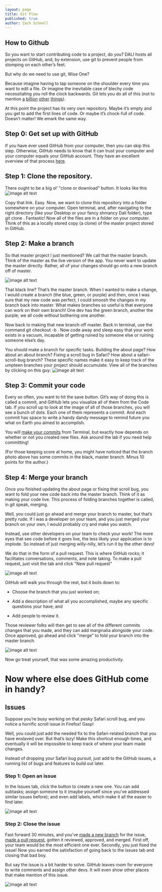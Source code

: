 ```yaml
---
layout: page
title: Git Flow
published: true
author: Zach Schnell
---
```



## How to Github

So you want to start contributing code to a project, do you? DALI hosts all projects on GitHub, and, by extension, use git to prevent people from stomping on each other’s feet.

But why do we need to use git, Wise One?  

Because imagine having to tap someone on the shoulder every time you want to edit a file. Or imagine the inevitable case of blechy code necessitating you roll the clock backwards. Git lets you do all of this (not to mention [a](https://git-scm.com/docs/git-fetch) [billion](https://git-scm.com/docs/git-checkout) [other](https://git-scm.com/docs/git-diff) [things](https://git-scm.com/docs/git-stash)).

At this point the project has its very own repository. Maybe it’s empty and you get to add the first lines of code. Or maybe it’s chock-full of code. Doesn’t matter! We emark the same way.

## Step 0: Get set up with GitHub

If you have ever used GitHub from your computer, then you can skip this step. Otherwise, GitHub needs to know that it can trust your computer and your computer equals your GitHub account. They have an excellent overview of that process [here](https://help.github.com/articles/adding-a-new-ssh-key-to-your-github-account/).

## Step 1: Clone the repository.

There ought to be a big ol’ "clone or download" button. It looks like this ![image alt text](image_0.png)

Copy that link. Easy. Now, we want to clone this repository into a folder somewhere on your computer. Open terminal, and, after navigating to the right directory (like your Desktop or your fancy shmancy Dali folder), type git clone <LINK>. Fantastic! Now all of the files are in a folder on your computer. Think of this as a locally stored copy (a clone) of the master project stored in GitHub.

## Step 2: Make a branch  

So that master project I just mentioned? We call that the master branch. Think of the master as the live version of the app. You never want to update the master directly. Rather, all of your changes should go onto a new branch off of master.

![image alt text](image_1.png)

That black line? That’s the master branch. When I wanted to make a change, I would create a branch (the blue, green, or purple) and then, once I was sure that my new code was perfect, I could smoosh the changes in my branch back into master. What makes branches so useful is that everyone can work on their own branch! One dev has the green branch, another the purple; we all code without bothering one another.

Now back to making that new branch off master. Back in terminal, use the command git checkout -b <Branch Name>. Now code away and sleep easy that your work exists in a vacuum, incapable of getting ruined by someone else or ruining someone else’s day.

You should make a branch for specific tasks. Building the about page? How about an about branch? Fixing a scroll bug in Safari? How about a safari-scroll-bug branch? These specific names make it easy to keep track of the umpteen branches your project should accumulate. View all of the branches by clicking on this guy: ![image alt text](image_2.png)

## Step 3: Commit your code

Every so often, you want to hit the save button. Git’s way of doing this is called a commit, and GitHub lets you visualize all of them from the Code tab. If you scroll up to look at the image of all of those branches, you will see a bunch of dots. Each one of them represents a commit. And each commit has space to write a handy dandy message to remind future you what on Earth you aimed to accomplish.

You will [make your commits](https://git-scm.com/docs/git-commit) from Terminal, but exactly how depends on whether or not you created new files. Ask around the lab if you need help committing!

(For those keeping score at home, you might have noticed that the branch photo above has some commits in the black, master branch. Minus 10 points for the author.)

## Step 4: Merge your branch

Once you finished updating the about page or fixing that scroll bug, you want to fold your new code back into the master branch. Think of it as making your code live. This process of folding branches together is called, in git speak, merging.

Well, you could just go ahead and merge your branch to master, but that’s pretty rude. If I was a developer on your team, and you just merged your branch on your own, I would probably cry and make you watch.

Instead, use other developers on your team to check your work! The more eyes that see code before it goes live, the less likely your application is to implode. So instead of just merging willy-nilly, let’s run it by the other devs!

We do that in the form of a pull request. This is where GitHub rocks; it facilitates conversations, comments, and note taking. To make a pull request, just visit the tab and click "New pull request"

 ![image alt text](image_3.png)

GitHub will walk you through the rest, but it boils down to:

* Choose the branch that you just worked on;

* Add a description of what all you accomplished, maybe any specific questions your have; and

* Add people to review it.

Those reviewer folks will then get to see all of the different commits changes that you made, and they can add marginalia alongside your code. Once approved, go ahead and click "merge" to fold your branch into the master branch.

![image alt text](image_4.png)

Now go treat yourself, that was some amazing productivity.

# Now where else does GitHub come in handy?

## Issues

Suppose you’re busy working on that pesky Safari scroll bug, and you notice a horrific scroll issue in Firefox! Gasp!

Well, you could just add the needed fix to the Safari-related branch that you have enslaved over. But that’s lazy! Make this shortcut enough times, and eventually it will be impossible to keep track of where your team made changes.

Instead of dropping your Safari bug pursuit, just add to the GitHub issues, a running list of bugs and features to build out later.

### Step 1: Open an issue

In the Issues tab, click the button to create a new one. You can add subtasks; assign someone to it (maybe yourself since you’ve addressed similar issues before); and even add labels, which make it all the easier to find later.

![image alt text](image_5.png)

### Step 2: Close the issue

Fast forward 30 minutes, and you’ve [made a new branch](#heading=h.z37uxrwl6asz) for the issue, [made a pull request](#heading=h.ja1xs9jlhy86), gotten it reviewed, approved, and merged. First off, your team would be the most efficient one ever. Secondly, you just fixed the issue! Now you earned the satisfaction of going back to the issues tab and closing that bad boy.

But say the issue is a bit harder to solve. GitHub leaves room for everyone to write comments and assign other devs. It will even show other places that make mention of this issue.

![image alt text](image_6.png)
